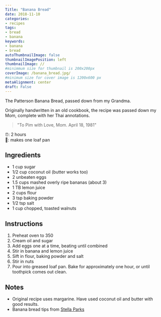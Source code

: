 ```yaml
---
Title: "Banana Bread"
date: 2018-11-10
categories:
- recipes
tags:
- bread
- banana
keywords:
- banana
- bread
autoThumbnailImage: false
thumbnailImagePosition: left
thumbnailImage: //
#minimmum size for thumbnail is 200x200px
coverImage: /banana_bread.jpg/
#minimum size for cover image is 1200x600 px
metaAlignment: center
draft: False
---
```

The Patterson Banana Bread, passed down from my Grandma. <!--more-->

Originally handwritten in an old cookbook, the recipe was passed down my Mom, complete with her Thai annotations.

>"To Pim with Love, Mom. April 18, 1981"

:alarm_clock:: 2 hours <br>
:bread:: makes one loaf pan

## Ingredients

* 1 cup sugar
* 1/2 cup coconut oil (butter works too)
* 2 unbeaten eggs
* 1.5 cups mashed overly ripe bananas (about 3)
* 1 TB lemon juice
* 2 cups flour
* 3 tsp baking powder
* 1/2 tsp salt
* 1 cup chopped, toasted walnuts

## Instructions

1. Preheat oven to 350
2. Cream oil and sugar
3. Add eggs one at a time, beating until combined
4. Stir in banana and lemon juice
5. Sift in flour, baking powder and salt
6. Stir in nuts
7. Pour into greased loaf pan. Bake for approximately one hour, or until toothpick comes out clean.


## Notes 

* Original recipe uses margarine. Have used coconut oil and butter with good results.
* Banana bread tips from [Stella Parks](https://www.seriouseats.com/2016/09/how-to-make-the-best-banana-bread.html)

  









